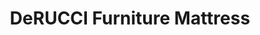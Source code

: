 ---
title: "DeRUCCI Furniture Mattress"
url: /markham/derucci-furniture-mattress/
shop: furniture
---